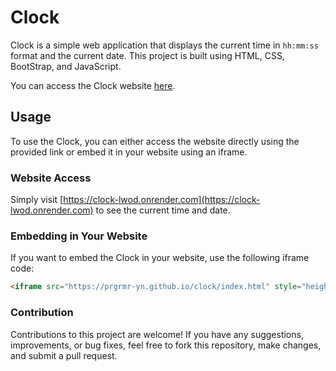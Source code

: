 # Clock

Clock is a simple web application that displays the current time in `hh:mm:ss` format and the current date. This project is built using HTML, CSS, BootStrap, and JavaScript.

You can access the Clock website [here](https://clock-lwod.onrender.com).

## Usage

To use the Clock, you can either access the website directly using the provided link or embed it in your website using an iframe.

### Website Access

Simply visit [https://clock-lwod.onrender.com](https://clock-lwod.onrender.com) to see the current time and date.

### Embedding in Your Website

If you want to embed the Clock in your website, use the following iframe code:

```html
<iframe src="https://prgrmr-yn.github.io/clock/index.html" style="height: 200px; width: 300px;" title="Clock"></iframe>
```

### Contribution

Contributions to this project are welcome! If you have any suggestions, improvements, or bug fixes, feel free to fork this repository, make changes, and submit a pull request.
